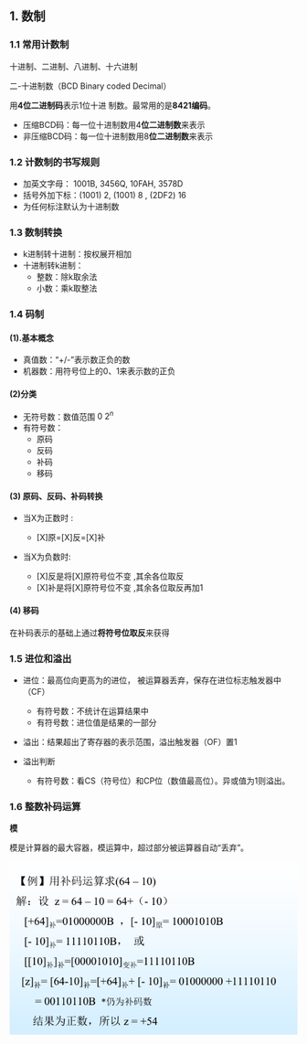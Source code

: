 ## 1. 数制

### 1.1 常用计数制

十进制、二进制、八进制、十六进制



二-十进制数（BCD Binary coded Decimal）

用**4位二进制码**表示1位十进 制数。最常用的是**8421编码**。

- 压缩BCD码：每一位十进制数用4**位二进制数**来表示
- 非压缩BCD码：每一位十进制数用8**位二进制数**来表示



### 1.2 计数制的书写规则

- 加英文字母： 1001B, 3456Q, 10FAH, 3578D
- 括号外加下标：(1001) 2, (1001) 8 , (2DF2) 16
- 为任何标注默认为十进制数



### 1.3 数制转换

- k进制转十进制：按权展开相加
- 十进制转k进制：
  - 整数：除k取余法
  - 小数：乘k取整法



### 1.4 码制

#### (1).基本概念

- 真值数：“+/-”表示数正负的数
- 机器数：用符号位上的0、1来表示数的正负

#### (2)分类

- 无符号数：数值范围 $0 ~ 2^n$
- 有符号数：
  - 原码
  - 反码
  - 补码
  - 移码

#### (3) 原码、反码、补码转换

-  当X为正数时 :
   -  [X]原=[X]反=[X]补

- 当X为负数时:
  - [X]反是将[X]原符号位不变 ,其余各位取反
  - [X]补是将[X]原符号位不变 ,其余各位取反再加1

#### (4) 移码

在补码表示的基础上通过**将符号位取反**来获得



### 1.5 进位和溢出

- 进位：最高位向更高为的进位， 被运算器丢弃，保存在进位标志触发器中（CF）
  - 有符号数：不统计在运算结果中
  - 有符号数：进位值是结果的一部分
- 溢出：结果超出了寄存器的表示范围，溢出触发器（OF）置1

- 溢出判断
  - 有符号数：看CS（符号位）和CP位（数值最高位）。异或值为1则溢出。



### 1.6 整数补码运算

**模**

模是计算器的最大容器，模运算中，超过部分被运算器自动“丢弃”。



![](../pic/1_6.png)

